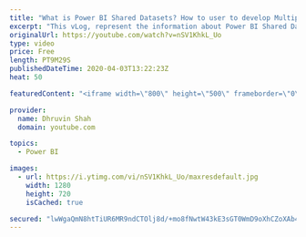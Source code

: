```yaml
---
title: "What is Power BI Shared Datasets? How to user to develop Multiple Reports using Single Dataset?"
excerpt: "This vLog, represent the information about Power BI Shared Datasets. First, we will be discussing, What is Shared Datasets, how we can develop the reports using data from the Shared Datasets and how the permission model for the Power BI Shared Datasets work.  In Power BI, Shared Dataset is a dataset"
originalUrl: https://youtube.com/watch?v=nSV1KhkL_Uo
type: video
price: Free
length: PT9M29S
publishedDateTime: 2020-04-03T13:22:23Z
heat: 50

featuredContent: "<iframe width=\"800\" height=\"500\" frameborder=\"0\" src=\"https://www.youtube.com/embed/nSV1KhkL_Uo\" allow=\"accelerometer; autoplay; encrypted-media; gyroscope; picture-in-picture\" allowfullscreen></iframe>"

provider:
  name: Dhruvin Shah
  domain: youtube.com

topics:
  - Power BI

images:
  - url: https://i.ytimg.com/vi/nSV1KhkL_Uo/maxresdefault.jpg
    width: 1280
    height: 720
    isCached: true

secured: "lwWgaQmN8htTiUR6MR9ndCTOlj8d/+mo8fNwtW43kE3sGT0WmD9oXhCZoXAb4QLL3CEbNRBB8cWAvjN5WXtv+JwhE1HDVo1JoxUg3DcWcLoiv/so93bVZrq6f4UBGtJ3Z9yJ8RYhOZ23c7JBOy0+bGeCBPXtzMhQYc/Fq4oBEgOb/psvBfhopl02+uaTVlxK1PCVB/FoJjhdKpv8ctWtA9rQgzREncO6W8DrJIyhXw9z+/AME7cymyhmBifM2rADo1MlLkZCyzwPzK3oRxI0uUSuHydtmuui6HTfVGdrg07PAoS8mSKzRjH9Yw4SSo+0cGnfhCVGB4RbbMg8HxF5IiUreB2VOEAXlA3SZ2qdoKvOupOkZX85vUsbcAg7oxWIud7yCMG40MKaG7awgJyJoEhmbPYtZpQY3QJinknsvCA=;jkG60MUU9gm/juVaGnzHlw=="
---
```


